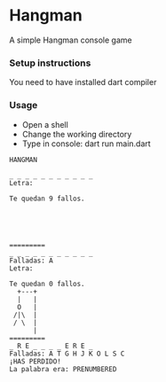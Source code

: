 # Hangman

A simple Hangman console game

### Setup instructions

You need to have installed dart compiler

### Usage

- Open a shell
- Change the working directory
- Type in console: dart run main.dart

```
HANGMAN

_ _ _ _ _ _ _ _ _ _ _
Letra:
```

```
Te quedan 9 fallos.





=========
_ _ _ _ _ _ _ _ _ _ _
Falladas: A
Letra:
```

```
Te quedan 0 fallos.
  +---+
  |   |
  O   |
 /|\  |
 / \  |
      |
=========
_ R E _ _ _ _ E R E _
Falladas: A T G H J K O L S C
¡HAS PERDIDO!
La palabra era: PRENUMBERED
```
